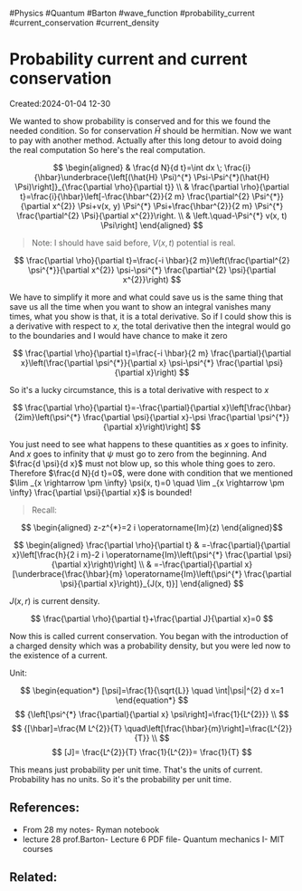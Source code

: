#Physics #Quantum #Barton #wave_function #probability_current #current_conservation #current_density
# Probability current and current conservation
Created:2024-01-04 12-30

We wanted to show probability is conserved and for this we found the needed condition. So for conservation $\hat{H}$ should be hermitian. Now we want to pay with another method. Actually after this long detour to avoid doing the real computation So here's the real computation.

$$
\begin{aligned}
& \frac{d N}{d t}=\int dx \; \frac{i}{\hbar}\underbrace{\left[(\hat{H} \Psi)^{*} \Psi-\Psi^{*}(\hat{H} \Psi)\right]}_{\frac{\partial \rho}{\partial t}} \\
& \frac{\partial \rho}{\partial t}=\frac{i}{\hbar}\left[-\frac{\hbar^{2}}{2 m} \frac{\partial^{2} \Psi^{*}}{\partial x^{2}} \Psi+v(x, y) \Psi^{*} \Psi+\frac{\hbar^{2}}{2 m} \Psi^{*} \frac{\partial^{2} \Psi}{\partial x^{2}}\right. \\
& \left.\quad-\Psi^{*} v(x, t) \Psi\right]
\end{aligned}
$$

>Note: I should have said before, $V(x, t)$ potential is real.

$$
\frac{\partial \rho}{\partial t}=\frac{-i \hbar}{2 m}\left(\frac{\partial^{2} \psi^{*}}{\partial x^{2}} \psi-\psi^{*} \frac{\partial^{2} \psi}{\partial x^{2}}\right)
$$

We have to simplify it more and what could save us is the same thing that save us all the time when you want to show an integral vanishes many times, what you show is that, it is a total derivative. So if I could show this is a derivative with respect to $x$, the total derivative then the integral would go to the boundaries and I would have chance to make it zero

$$
\frac{\partial \rho}{\partial t}=\frac{-i \hbar}{2 m} \frac{\partial}{\partial x}\left(\frac{\partial \psi^{*}}{\partial x} \psi-\psi^{*} \frac{\partial \psi}{\partial x}\right)
$$

So it's a lucky circumstance, this is a total derivative with respect to $x$

$$
\frac{\partial \rho}{\partial t}=-\frac{\partial}{\partial x}\left[\frac{\hbar}{2im}\left(\psi^{*} \frac{\partial \psi}{\partial x}-\psi \frac{\partial \psi^{*}}{\partial x}\right)\right]
$$

You just need to see what happens to these quantities as $x$ goes to infinity. And $x$ goes to infinity that $\psi$ must go to zero from the beginning. And $\frac{d \psi}{d x}$ must not blow up, so this whole thing goes to zero. Therefore $\frac{d N}{d t}=0$, were done with condition that we mentioned
$\lim _{x \rightarrow \pm \infty} \psi(x, t)=0 \quad \lim _{x \rightarrow \pm \infty} \frac{\partial \psi}{\partial x}$ is bounded!

> Recall:

$$
\begin{aligned}
z-z^{*}=2 i \operatorname{Im}(z)
\end{aligned}$$


$$
\begin{aligned}
\frac{\partial \rho}{\partial t} & =-\frac{\partial}{\partial x}\left[\frac{h}{2 i m}-2 i \operatorname{Im}\left(\psi^{*} \frac{\partial \psi}{\partial x}\right)\right] \\
& =-\frac{\partial}{\partial x}[\underbrace{\frac{\hbar}{m} \operatorname{Im}\left(\psi^{*} \frac{\partial \psi}{\partial x}\right)}_{J(x, t)}]
\end{aligned}
$$

$J(x, r)$ is current density.



$$
\frac{\partial \rho}{\partial t}+\frac{\partial J}{\partial x}=0
$$

Now this is called current conservation. You began with the introduction of a charged density which was a probability density, but you were led now to the existence of a current.

Unit:

$$
\begin{equation*}
[\psi]=\frac{1}{\sqrt{L}} \quad \int|\psi|^{2} d x=1
\end{equation*}
$$
$$
{\left[\psi^{*} \frac{\partial}{\partial x} \psi\right]=\frac{1}{L^{2}}} \\
$$
$$
{[\hbar]=\frac{M L^{2}}{T} \quad\left[\frac{\hbar}{m}\right]=\frac{L^{2}}{T}} \\
$$
$$
[J]= \frac{L^{2}}{T} \frac{1}{L^{2}}= \frac{1}{T}
$$


This means just probability per unit time. That's the units of current. Probability has no units. So it's the probability per unit time.
## References:
- From 28 my notes- Ryman notebook
- lecture 28 prof.Barton- Lecture 6 PDF file- Quantum mechanics I- MIT courses
## Related:

